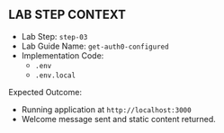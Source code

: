## LAB STEP CONTEXT
- Lab Step: `step-03`
- Lab Guide Name: `get-auth0-configured`
- Implementation Code:
  - `.env`
  - `.env.local`

Expected Outcome:
- Running application at `http://localhost:3000`
- Welcome message sent and static content returned.